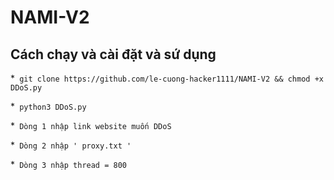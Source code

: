 # NAMI-V2

## Cách chạy và cài đặt và sứ dụng

*` git clone https://github.com/le-cuong-hacker1111/NAMI-V2 && chmod +x DDoS.py`

*` python3 DDoS.py`

*` Dòng 1 nhập link website muốn DDoS`

*` Dòng 2 nhập ' proxy.txt '`

*` Dòng 3 nhập thread = 800`

